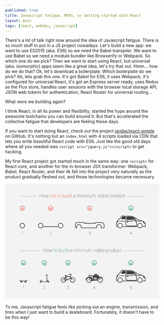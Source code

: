 ```yaml
---
published: true
title: Javascript fatigue, MVPs, or Getting started with React
layout: post
tags: [react, webdev, javascript]
---
```

There's a lot of talk right now around the idea of Javascript fatigue. There is so much stuff to put in a JS project nowadays. Let's build a new app: we want to use ES2015 (aka. ES6) so we need the Babel transpiler. We want to use Babel so we need a module bundler like Browserify or Webpack. So which one do we pick? Then we want to start using React, but universal (aka. isomorphic) apps seem like a great idea, let's try that out. Hmm... how do we do that? Ok, let's download a boilerplate. Which boilerplate do we pick? Ah, lets grab this one. It's got Babel for ES6, it uses Webpack, it's configured for universal React, it's got an Express server ready, uses Redux as the Flux store, handles user sessions with the browser local storage API, JSON web tokens for authentication, React Router for universal routing...

What were we building again?

I think React, in all its power and flexibility, started the hype around the awesome toolchains you can build around it. But that's accelerated the collective fatigue that developers are feeling these days.

If you want to start doing React, check out the project [jarsbe/react-simple](https://github.com/jarsbe/react-simple) on GitHub. It's nothing but an `index.html` with 4 scripts loaded via CDN that lets you write beautiful React code with ES6. Just like the good old days where all you needed was `<script src="jquery.js"></script>` to get hacking.

My first React project got started much in the same way: one `<script>` for React core, and another for the in-browser JSX transformer. Webpack, Babel, React Router, and their ilk fell into the project very naturally as the product gradually fleshed out, and those technologies became necessary.

![MVP](/images/blog/mvp.png "MVP")

To me, Javascript fatigue feels like picking out an engine, transmission, and tires when I just want to build a skateboard. Fortunately, it doesn't have to be this way!
